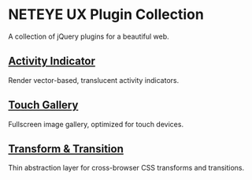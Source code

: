 NETEYE UX Plugin Collection
===========================

A collection of jQuery plugins for a beautiful web.


[Activity Indicator](/neteye/jquery-plugins/tree/master/activity-indicator)
----------------------------------------------------------------------------

Render vector-based, translucent activity indicators.


[Touch Gallery](/neteye/jquery-plugins/tree/master/touch-gallery)
------------------------------------------------------------------

Fullscreen image gallery, optimized for touch devices.


[Transform & Transition](/neteye/jquery-plugins/tree/master/transform)
----------------------------------------------------------------------

Thin abstraction layer for cross-browser CSS transforms and transitions.